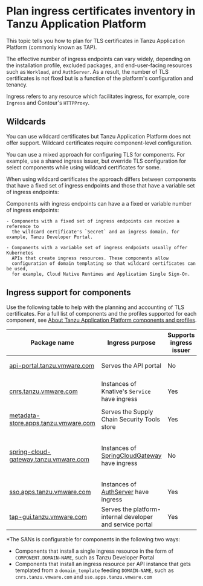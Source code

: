 # Plan ingress certificates inventory in Tanzu Application Platform

This topic tells you how to plan for TLS certificates in Tanzu Application Platform (commonly known as TAP).

The effective number of ingress endpoints can vary widely, depending on the
installation profile, excluded packages, and end-user-facing resources such as
`Workload`, and `AuthServer`. As a result, the number of TLS certificates is not
fixed but is a function of the platform's configuration and tenancy.

Ingress refers to any resource which facilitates
ingress, for example, core `Ingress` and Contour's `HTTPProxy`.

## <a id="wildcards"></a>Wildcards

You can use wildcard certificates but Tanzu Application Platform does not offer support.
Wildcard certificates require component-level configuration.

You can use a mixed approach for configuring TLS for components.
For example, use a shared ingress issuer, but override TLS configuration for select
components while using wildcard certificates for some.

When using wildcard certificates the approach differs between
components that have a fixed set of ingress endpoints and those that have
a variable set of ingress endpoints:

Components with ingress endpoints can have a
a fixed or variable number of ingress endpoints:

    - Components with a fixed set of ingress endpoints can receive a reference to
      the wildcard certificate's `Secret` and an ingress domain, for example, Tanzu Developer Portal.

    - Components with a variable set of ingress endpoints usually offer Kubernetes
      APIs that create ingress resources. These components allow
      configuration of domain templating so that wildcard certificates can be used,
      for example, Cloud Native Runtimes and Application Single Sign-On.

## Ingress support for components

Use the following table to help with the planning and accounting of TLS certificates.
For a full list of
components and the profiles supported for each component, see
[About Tanzu Application Platform components and profiles](../../../about-package-profiles.hbs.md#profiles-and-packages).

Package name | Ingress purpose | Supports ingress issuer | Supports wildcards | Number of ingress | SANs*|
---|---|---|---|---|---|
[api-portal.tanzu.vmware.com](../../../api-portal/about.hbs.md) | Serves the API portal | No | Yes | `1` | `api-portal.INGRESS-DOMAIN` |
[cnrs.tanzu.vmware.com](../../../cloud-native-runtimes/about.hbs.md) | Instances of Knative's `Service` have ingress | Yes | Yes | `Number of Services` | SANs depend on the component's `domain_template` |
[metadata-store.apps.tanzu.vmware.com](../../../scst-store/tls-configuration.hbs.md) | Serves the Supply Chain Security Tools store | Yes | Yes | `1` | `metadata-store.INGRESS-DOMAIN`  |
[spring-cloud-gateway.tanzu.vmware.com](../../../spring-cloud-gateway/about.hbs.md) |Instances of [SpringCloudGateway](../../../spring-cloud-gateway/about.hbs.md) have ingress | No | Yes | `Number of SpringCloudGateways` | See [Using an Ingress Resource](https://docs.vmware.com/en/VMware-Spring-Cloud-Gateway-for-Kubernetes/2.1/scg-k8s/GUID-guides-external-access.html) in the Spring Cloud Gateway documentation|
[sso.apps.tanzu.vmware.com](../../../app-sso/how-to-guides/service-operators/issuer-uri-and-tls.hbs.md) |Instances of [AuthServer](../../../app-sso/how-to-guides/service-operators/index.hbs.md) have ingress | Yes | Yes | `Number of AuthServers` | Depends on the component's `domain_template` |
[tap-gui.tanzu.vmware.com](../../../tap-gui/tls/overview.hbs.md) | Serves the platform-internal developer and service portal | Yes | Yes | `1` | `tap-gui.INGRESS-DOMAIN` |

*The SANs is configurable for components in the following two ways:

- Components that install a single ingress resource in the form of `COMPONENT.DOMAIN-NAME`, such as Tanzu Developer Portal
- Components that install an ingress resource per API instance that gets templated from a
  `domain_template` feeding `DOMAIN-NAME`, such as `cnrs.tanzu.vmware.com` and
  `sso.apps.tanzu.vmware.com`
